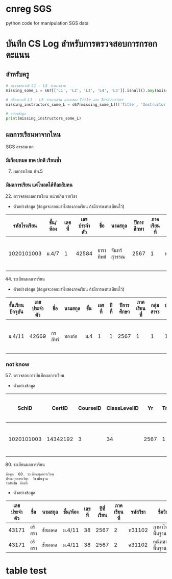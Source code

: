 # cnreg SGS
python code for manipulation SGS data
# บันทึก CS Log สำหรับการตรวจสอบการกรอกคะแนน
## สำหรับครู

```python
# ตรวจสอบว่ามี L1 - L5 ว่างบางส่วน
missing_some_L = s67[['L1', 'L2', 'L3', 'L4', 'L5']].isnull().any(axis=1)

# เลือกแถวที่ L1 - L5 ว่างบางส่วน และแสดง Title และ Instructor
missing_instructors_some_L = s67[missing_some_L][['Title', 'Instructor', 'L1', 'L2', 'L3', 'L4', 'L5']]

# แสดงข้อมูล
print(missing_instructors_some_L)
```
	
	
## ผลการเรียนหาจากไหน
SGS สารสนเทศ 
### มีเกือบหมด ขาด ปกติ เรียนซ้ำ
7. ผลการเรียน ปพ.5
### มีผลการเรียน แต่โหลดได้ทีละสิบคน
22. ตรวจสอบผลการเรียน หน่วยกิต รายวิชา
* ตัวอย่างข้อมูล (ข้อมูลจะออกมาทั้งสองภาคเรียน ถ้ามีการลงทะเบียนไว้)

| รหัสโรงเรียน  | ชั้น/ห้อง  | เลขที่ | เลขประจำตัว | ชื่อ       | นามสกุล     | ปีการศึกษา | ภาคเรียนที่ | รหัสวิชา  | ชื่อวิชา            | หน่วยกิต | ปกติ | แก้ตัว | เรียนซ้ำ | หมายเหตุ | ผลการเรียน |
|--------------|---------|------|-----------|----------|----------|---------|---------|---------|-----------------|------|------|------|------|------|------|
| 1020101003   | ม.4/7   | 1    | 42584     | ธาราทิพย์ | จันทร์สุวรรณ | 2567    | 1       | ท31101  | ภาษาไทยพื้นฐาน 1  | 1.0  | 2    |      |      |      | 2    |

44. ระเบียนผลการเรียน
* ตัวอย่างข้อมูล (ข้อมูลจะออกมาทั้งสองภาคเรียน ถ้ามีการลงทะเบียนไว้)
  
| ชั้นเรียนปัจจุบัน | เลขประจำตัว | ชื่อ    | นามสกุล  | ขั้น  | เลขที่ | ปีที่ | ปีการศึกษา | ภาคเรียนที่ | กลุ่มสาระ | ประเภทวิชา | รหัสวิชา  | ชื่อวิชา          | Code     | Titles           | หน่วยกิต | ปกติ | แก้ตัว | เรียนซ้ำ | ผลการเรียน | หมายเหตุ |
|----------------|----------|--------|---------|-----|------|----|---------|---------|--------|--------|---------|----------------|---------|----------------|------|------|------|------|--------|------|
| ม.4/11        | 42669    | กรภัทร์ | ทองก่อ  | ม.4 | 1    | 1  | 2567    | 1       | 1      | 1      | ท31101  | ภาษาไทยพื้นฐาน 1 | TH31101 | Thai Language 1 | 1.0  | 3.5  |      |      | 3.5    |      |

### not know
57. ตรวจสอบการบันทึกผลการเรียน
* ตัวอย่างข้อมูล

| SchID       | CertID   | CourseID | ClassLevelID | Yr   | Tr | Code   | Titles                        | CodeEnglish | TitlesEnglish          | Credits | ClassSubjectID | ClassSectionNo | StrSectionNo | S1   | S2 | S3 | S4 | S5 | S6 | S7 | S8 | S9 | ก่อนกลางภาค | S10  | S11 | S12 | S13 | S14 | S15 | S16 | S17 | S18 | หลังกลางภาค | กลางภาค | รวมระหว่างภาค | ปลายภาค | รวม  | รวมร้อยละ | F1  | F2 | F3 | F4 | F5 | F6 | F7 | F8 | F9 | เต็มก่อนกลางภาค | F10 | F11 | F12 | F13 | F14 | F15 | F16 | F17 | F18 | เต็มหลังกลางภาค | เต็มกลางภาค | เต็มระหว่างภาค | เต็มปลายภาค | เต็มรวม | Gr  | ReGr | RepeatGr | Grade | Remark | SubjectGroupID | SubjectTypeID | Col | ColTr | Teac | Teacher               |
|------------|---------|---------|--------------|------|----|--------|-----------------------------|-------------|----------------------|---------|---------------|--------------|--------------|------|----|----|----|----|----|----|----|----|--------------|------|-----|-----|-----|-----|-----|-----|-----|-----|--------------|--------|--------------|--------|------|----------|-----|----|----|----|----|----|----|----|----|----------------|-----|-----|-----|-----|-----|-----|-----|-----|-----|--------------|-------------|----------------|-------------|---------|-----|------|----------|-------|--------|---------------|--------------|-----|------|------|-------------------|
| 1020101003 | 14342192 | 3       | 34           | 2567 | 1  | อ31207 | ภาษาอังกฤษในชีวิตประจำวัน 1 | EN31207     | Everyday English 1   | 0.5     | 7479187       | 14           | 14           | 25.0 |    |    |    |    |    |    |    |    | 25.0         | 24.0  |     |     |     |     |     |     |     |     | 24.0         | 11.0   | 71.0         | 15.0    | 75.00 | 75.00    | 30  |    |    |    |    |    |    |    |    | 30.00          | 30  |     |     |     |     |     |     |     |     | 30           | 20          | 80.00         | 20          | 100.00  | 3.5 |      |          | 3.5   |        | 8             | 2            | 1   | 11   | 972  | Bethan MissBethan Dibble |


80. ระเบียนผลการเรียน
```ปีการศึกษา/ภาคเรียน	2567/1	
ข้อมูล	80. ระเบียนผลการเรียน
ประเภทสาระวิชา	วิชาพื้นฐาน   	
ระดับชั้น ห้องที่
```
* ตัวอย่างข้อมูล
  
| เลขประจำตัว | ชื่อ     | นามสกุล  | ชั้น/ห้อง | เลขที่ | ปีที่เรียน | ภาคเรียนที่ | รหัสวิชา  | ชื่อวิชา             | หน่วยกิต | ก่อนกลางภาค | กลางภาค | หลังภาค | รวมตลอดภาค | ปลายภาค | ร้อยละ | ปกติ | แก้ตัว | เรียนซ้ำ | ผลการเรียน | Remark | กลุ่มสาระ | ประเภทวิชา |
|------------|--------|---------|--------|------|---------|---------|---------|-----------------|------|------------|--------|--------|------------|--------|------|------|------|------|--------|--------|--------|----------|
| 43171      | อริสรา  | ชัยมงคล  | ม.4/11  | 38   | 2567    | 2       | ท31102  | ภาษาไทยพื้นฐาน 2  | 1.0  |            |        |        |            |        |      |      |      |      |        | 1      | 1      |          |
| 43171      | อริสรา  | ชัยมงคล  | ม.4/11  | 38   | 2567    | 2       | ค31102  | คณิตศาสตร์พื้นฐาน 2 | 1.0  | 30.0       | 12.0   |        | 42.0       |        | 42.00| 0    |      | 0    |        | 2      | 1      |          |

# table test

